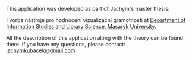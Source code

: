 This application was developed as part of Jachym's master thesis:

Tvorba nástroje pro hodnocení vizualizační gramotnosti at [Department of Information Studies and Library Science, Masaryk University](https://www.google.com/search?q=kisk+muni&rlz=1C1GCEA_enCZ1088CZ1088&oq=kisk+muni&gs_lcrp=EgZjaHJvbWUyBggAEEUYOdIBCDEzMjJqMGo5qAIAsAIB&sourceid=chrome&ie=UTF-8).

All the description of this application along with the theory can be found there. If you have any questions, please contact: jachymkubacek@gmail.com
